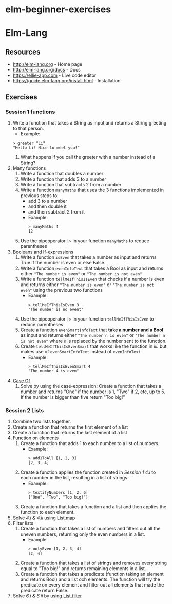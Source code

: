 # elm-beginner-exercises
# Elm-Lang
## Resources
* http://elm-lang.org - Home page
* http://elm-lang.org/docs - Docs
* https://ellie-app.com - Live code editor
* https://guide.elm-lang.org/install.html - Installation

## Exercises
### Session 1 functions

1. Write a function that takes a String as input and returns a String greeting to that person.
   * Example: 
   ```
   > greeter "Li"
   "Hello Li! Nice to meet you!"
   ```
   1. What happens if you call the greeter with a number instead of a String?
2. Many functions
   1. Write a function that doubles a number
   2. Write a function that adds 3 to a number
   3. Write a function that subtracts 2 from a number
   4. Write a function `manyMaths` that uses the 3 functions implemented in previous steps to:
       * add 3 to a number
       * and then double it
       * and then subtract 2 from it
       - Example: 
         ```
         > manyMaths 4
         12
         ```
   5. Use the pipeoperator `|>` in your function `manyMaths` to reduce parentheses
3. Booleans and If-expressions
    1. Write a function `isEven` that takes a number as input and returns True if the number is even or else False.
    2. Write a function `evenInfoText` that takes a Bool as input and returns either `"The number is even"` or `"The number is not even"`
    3. Write a function `tellMeIfThisIsEven` that checks if a number is even and returns either `"The number is even"` or `"The number is not even"` using the previous two functions
       - Example:
         ```
         > tellMeIfThisIsEven 3
         "The number is no event"
         ```
    4. Use the pipeoperator `|>` in your function `tellMeIfThisIsEven` to reduce parentheses
    5. Create a function `evenSmartInfoText` that **take a number and a Bool** as input and returns either `"The number n is even"` or `"The number n is not even"` where `n` is replaced by the number sent to the function.
    6. Create `tellMeIfThisIsEvenSmart` that works like the function in *iii.* but makes use of `evenSmartInfoText` instead of `evenInfoText`
       - Example:
         ```
         > tellMeIfThisIsEvenSmart 4
         "The number 4 is even"
         ```
4. [Case Of](http://elm-lang.org/docs/syntax#conditionals)
   1. Solve by using the case-expression: Create a function that takes a number and returns "One" if the number is 1, "Two" if 2, etc, up to 5. If the number is bigger than five return "Too big!"
### Session 2 Lists

1. Combine two lists together.
2. Create a function that returns the first element of a list
3. Create a function that returns the last element of a list
4. Function on elements
   1. Create a function that adds 1 to each number to a list of numbers.
       - Example:
         ```
         > add1ToAll [1, 2, 3]
         [2, 3, 4]
         ```
   2. Create a function applies the function created in *Session 1 4.i* to each number in the list, resulting in a list of strings.
      - Example:
        ```
        > textifyNumbers [1, 2, 6]
        ["One", "Two", "Too big!"]
        ```
   3. Create a function that takes a function and a list and then applies the function to each element.
 5. Solve *4.i & 4.ii* using [List.map](http://package.elm-lang.org/packages/elm-lang/core/5.1.1/List#map)
 6. Filter lists
    1. Create a function that takes a list of numbers and filters out all the uneven numbers, returning only the even numbers in a list.
       - Example
         ```
         > onlyEven [1, 2, 3, 4]
         [2, 4]
         ```
    2. Create a function that takes a list of strings and removes every string equal to "Too big!" and returns remaining elements in a list.
    3. Create a function that takes a predicate (function taking an element and returns Bool) and a list och elements. The function will try the predicate on every element and filter out all elements that made the predicate return False.
7. Solve *6.i & 6.ii* by using [List.filter](http://package.elm-lang.org/packages/elm-lang/core/5.1.1/List#filter)
